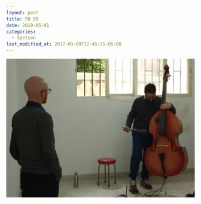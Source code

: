 ```yaml
---
layout: post
title: FB DB
date: 2019-05-01
categories:
  - Spetson
last_modified_at: 2017-03-09T12:45:25-05:00
---
```

![Thanos](/img/dbthanos.JPG)
